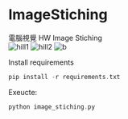 # ImageStiching 

電腦視覺 HW Image Stiching <br>
![hill1](https://user-images.githubusercontent.com/49235533/210210352-85dd2661-7d4d-46f6-bfdd-55b3a2694fdd.JPG)
![hill2](https://user-images.githubusercontent.com/49235533/210210361-e137fcbf-fbe2-4159-9ce2-2b3d715fbb9b.JPG)
![b](https://user-images.githubusercontent.com/49235533/210210376-2b9771ef-15fc-4773-9804-c5349f6ee3ef.jpg)


Install requirements
```C
pip install -r requirements.txt
```

Exeucte:
```C
python image_stiching.py
```
